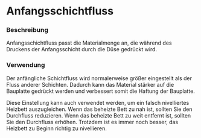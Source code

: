 Anfangsschichtfluss
====
### **Beschreibung**
Anfangsschichtfluss passt die Materialmenge an, die während des Druckens der Anfangsschicht durch die Düse gedrückt wird.

### **Verwendung**
Der anfängliche Schichtfluss wird normalerweise größer eingestellt als der Fluss anderer Schichten. Dadurch kann das Material stärker auf die Bauplatte gedrückt werden und verbessert somit die Haftung der Bauplatte.

Diese Einstellung kann auch verwendet werden, um ein falsch nivelliertes Heizbett auszugleichen. Wenn das beheizte Bett zu nah ist, sollten Sie den Durchfluss reduzieren. Wenn das beheizte Bett zu weit entfernt ist, sollten Sie den Durchfluss erhöhen. Trotzdem ist es immer noch besser, das Heizbett zu Beginn richtig zu nivellieren.